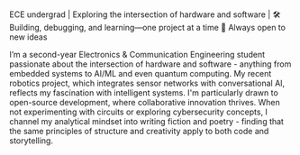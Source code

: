 ECE undergrad | Exploring the intersection of hardware and software | 🛠️ Building, debugging, and learning—one project at a time 🌱 Always open to new ideas

I’m a second-year Electronics & Communication Engineering student  passionate about the intersection of hardware and software - anything from embedded systems to AI/ML and even quantum computing. 
My recent robotics project, which integrates sensor networks with conversational AI, reflects my fascination with intelligent systems. I'm particularly drawn to open-source development, where collaborative innovation thrives. 
When not experimenting with circuits or exploring cybersecurity concepts, I channel my analytical mindset into writing fiction and poetry - finding that the same principles of structure and creativity apply to both code and storytelling.
